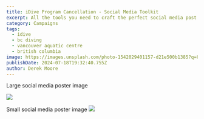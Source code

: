 ```yaml
---
title: iDive Program Cancellation - Social Media Toolkit
excerpt: All the tools you need to craft the perfect social media post. Save iDive!
category: Campaigns
tags:
  - idive
  - bc diving
  - vancouver aquatic centre
  - british columbia
image: https://images.unsplash.com/photo-1542029401157-d21e500b1385?q=80
publishDate: 2024-07-18T19:32:40.755Z
author: Derek Moore
---
```


Large social media poster image

![](/_astro/save-our-club__lg.jpeg)

Small social media poster image
![](/_astro/save-our-club.jpeg)
